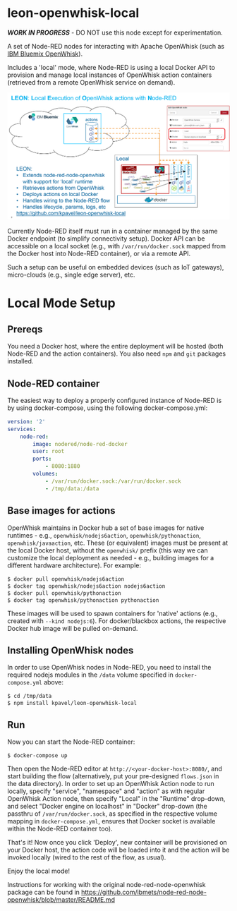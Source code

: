 leon-openwhisk-local
====================

***WORK IN PROGRESS*** - DO NOT use this node except for experimentation.

A set of Node-RED nodes for interacting with Apache OpenWhisk (such as [IBM Bluemix OpenWhisk](https://console.ng.bluemix.net/openwhisk)).

Includes a 'local' mode, where Node-RED is using a local Docker API to provision and manage local instances of OpenWhisk action containers (retrieved from a remote OpenWhisk service on demand).

![LEON overivew](leon2.png)

Currently Node-RED itself must run in a container managed by the same Docker endpoint (to simplify connectivity setup). Docker API can be accessible on a local socket (e.g., with `/var/run/docker.sock` mapped from the Docker host into Node-RED container), or via a remote API.

Such a setup can be useful on embedded devices (such as IoT gateways), micro-clouds (e.g., single edge server), etc.

# Local Mode Setup
## Prereqs
You need a Docker host, where the entire deployment will be hosted (both Node-RED and the action containers). You also need `npm` and `git` packages installed.
## Node-RED container
The easiest way to deploy a properly configured instance of Node-RED is by using docker-compose, using the following docker-compose.yml:
```yaml
version: '2'
services:
    node-red:
        image: nodered/node-red-docker
        user: root
        ports:
            - 8080:1880
        volumes:
            - /var/run/docker.sock:/var/run/docker.sock
            - /tmp/data:/data
```

## Base images for actions
OpenWhisk maintains in Docker hub a set of base images for native runtimes - e.g., `openwhisk/nodejs6action`, `openwhisk/pythonaction`, `openwhisk/javaaction`, etc. These (or equivalent) images must be present at the local Docker host, without the `openwhisk/` prefix (this way we can customize the local deployment as needed - e.g., building images for a different hardware architecture). For example:
```shell
$ docker pull openwhisk/nodejs6action
$ docker tag openwhisk/nodejs6action nodejs6action
$ docker pull openwhisk/pythonaction
$ docker tag openwhisk/pythonaction pythonaction
```
These images will be used to spawn containers for 'native' actions (e.g., created with `--kind nodejs:6`). For docker/blackbox actions, the respective Docker hub image will be pulled on-demand.
## Installing OpenWhisk nodes
In order to use OpenWhisk nodes in Node-RED, you need to install the required nodejs modules in the `/data` volume specified in `docker-compose.yml` above:
```
$ cd /tmp/data
$ npm install kpavel/leon-openwhisk-local
```
## Run
Now you can start the Node-RED container:
```
$ docker-compose up
```
Then open the Node-RED editor at `http://<your-docker-host>:8080/`, and start building the flow (alternatively, put your pre-designed `flows.json` in the data directory). In order to set up an OpenWhisk Action node to run locally, specify "service", "namespace" and "action" as with regular OpenWhisk Action node, then specify "Local" in the "Runtime" drop-down, and select "Docker engine on localhost" in "Docker" drop-down (the passthru of `/var/run/docker.sock`, as specified in the respective volume mapping in `docker-compose.yml`, ensures that Docker socket is available within the Node-RED container too).

That's it! Now once you click 'Deploy', new container will be provisioned on your Docker host, the action code will be loaded into it and the action will be invoked locally (wired to the rest of the flow, as usual).

Enjoy the local mode!

Instructions for working with the original node-red-node-openwhisk package can be found in https://github.com/ibmets/node-red-node-openwhisk/blob/master/README.md
